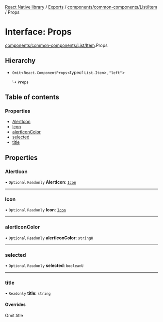 [React Native library](../index.md) / [Exports](../modules.md) / [components/common-components/List/Item](../modules/components_common_components_List_Item.md) / Props

# Interface: Props

[components/common-components/List/Item](../modules/components_common_components_List_Item.md).Props

## Hierarchy

- `Omit`\<`React.ComponentProps`\<typeof `List.Item`\>, ``"left"``\>

  ↳ **`Props`**

## Table of contents

### Properties

- [AlertIcon](components_common_components_List_Item.Props.md#alerticon)
- [Icon](components_common_components_List_Item.Props.md#icon)
- [alertIconColor](components_common_components_List_Item.Props.md#alerticoncolor)
- [selected](components_common_components_List_Item.Props.md#selected)
- [title](components_common_components_List_Item.Props.md#title)

## Properties

### AlertIcon

• `Optional` `Readonly` **AlertIcon**: [`Icon`](icons_icons_common_types.Icon.md)

___

### Icon

• `Optional` `Readonly` **Icon**: [`Icon`](icons_icons_common_types.Icon.md)

___

### alertIconColor

• `Optional` `Readonly` **alertIconColor**: `stringU`

___

### selected

• `Optional` `Readonly` **selected**: `booleanU`

___

### title

• `Readonly` **title**: `string`

#### Overrides

Omit.title

